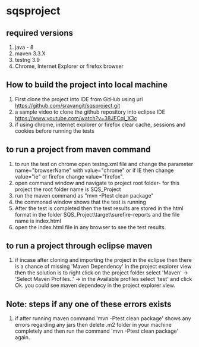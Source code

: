 # sqsproject

## required versions 

1. java - 8
2. maven 3.3.X
3. testng 3.9
4. Chrome, Internet Explorer or firefox browser

## How to build the project into local machine

1. First clone the project into IDE from GitHub using url https://github.com/sravangit/sqsproject.git
2. a sample video to clone the github repository into eclipse IDE https://www.youtube.com/watch?v=38JFCqi_X3c
3. if using chrome, internet explorer or firefox clear cache, sessions and cookies before running the tests

## to run a project from maven command
1. to run the test on chrome open testng.xml file and change the parameter name="browserName" with value="chrome" or if IE then change value="ie" or firefox change value="firefox".
2. open command window and navigate to project root folder- for this project the root folder name is SQS_Project
3. run the maven command as "mvn -Ptest clean package"
4. the commonad window shows that the test is running
5. After the test is completed then the test results are stored in the html format in the folder SQS_Project\target\surefire-reports and the file name is index.html 
6. open the index.html file in any browser to see the test results.

## to run a project through eclipse maven
1. if incase after cloning and importing the project in the eclipse then there is a chance of missing 'Maven Dependency' in the project explorer view then the solution is to right click on the project folder select 'Maven' -> 'Select Maven Profiles..' -> in the Available profiles select 'test' and click Ok. you could see maven dependecy in the project explorer view.


## Note: steps if any one of these errors exists
1. if after running maven command 'mvn -Ptest clean package' shows any errors regarding any jars then delete .m2 folder in your machine completely and then run the command 'mvn -Ptest clean package' again.





